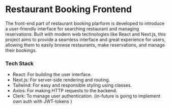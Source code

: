 # Restaurant Booking Frontend

The front-end part of restaurant booking plarform is developed to introduce a user-friendly interface for searching restaurant and managing reservations. Built with modern web technologies like React and Next.js, this project aims to provide a seamless interface and great experience for users, allowing them to easily browse restaurants, make reservations, and manage their bookings.

### Tech Stack
- React: For building the user interface.
- Next.js: For server-side rendering and routing.
- Tailwind: For easy and responsible styling using classes.
- Axios: For making HTTP requests to the backend.
- Clerk: To manage user authentication. (in-future is going to implement own auth with JWT-tokens )
